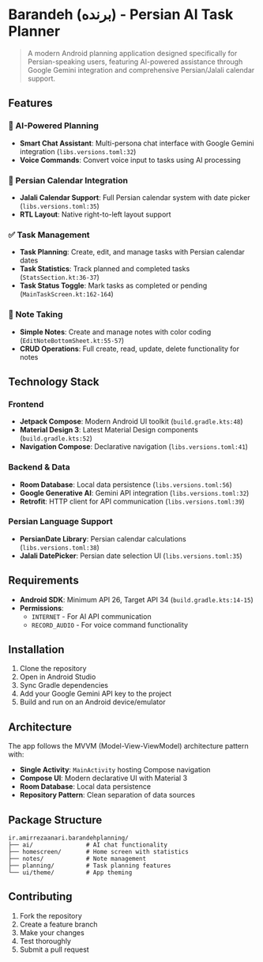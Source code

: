 # Barandeh (برنده) - Persian AI Task Planner

> A modern Android planning application designed specifically for Persian-speaking users, featuring AI-powered assistance through Google Gemini integration and comprehensive Persian/Jalali calendar support.

## Features

### 🤖 AI-Powered Planning

  * **Smart Chat Assistant**: Multi-persona chat interface with Google Gemini integration (`libs.versions.toml:32`)
  * **Voice Commands**: Convert voice input to tasks using AI processing

### 📅 Persian Calendar Integration

  * **Jalali Calendar Support**: Full Persian calendar system with date picker (`libs.versions.toml:35`)
  * **RTL Layout**: Native right-to-left layout support

### ✅ Task Management

  * **Task Planning**: Create, edit, and manage tasks with Persian calendar dates
  * **Task Statistics**: Track planned and completed tasks (`StatsSection.kt:36-37`)
  * **Task Status Toggle**: Mark tasks as completed or pending (`MainTaskScreen.kt:162-164`)

### 📝 Note Taking

  * **Simple Notes**: Create and manage notes with color coding (`EditNoteBottomSheet.kt:55-57`)
  * **CRUD Operations**: Full create, read, update, delete functionality for notes

## Technology Stack

### Frontend

  * **Jetpack Compose**: Modern Android UI toolkit (`build.gradle.kts:48`)
  * **Material Design 3**: Latest Material Design components (`build.gradle.kts:52`)
  * **Navigation Compose**: Declarative navigation (`libs.versions.toml:41`)

### Backend & Data

  * **Room Database**: Local data persistence (`libs.versions.toml:56`)
  * **Google Generative AI**: Gemini API integration (`libs.versions.toml:32`)
  * **Retrofit**: HTTP client for API communication (`libs.versions.toml:39`)

### Persian Language Support

  * **PersianDate Library**: Persian calendar calculations (`libs.versions.toml:38`)
  * **Jalali DatePicker**: Persian date selection UI (`libs.versions.toml:35`)

## Requirements

  * **Android SDK**: Minimum API 26, Target API 34 (`build.gradle.kts:14-15`)
  * **Permissions**:
      * `INTERNET` - For AI API communication
      * `RECORD_AUDIO` - For voice command functionality

## Installation

1.  Clone the repository
2.  Open in Android Studio
3.  Sync Gradle dependencies
4.  Add your Google Gemini API key to the project
5.  Build and run on an Android device/emulator

## Architecture

The app follows the MVVM (Model-View-ViewModel) architecture pattern with:

  * **Single Activity**: `MainActivity` hosting Compose navigation
  * **Compose UI**: Modern declarative UI with Material 3
  * **Room Database**: Local data persistence
  * **Repository Pattern**: Clean separation of data sources

## Package Structure

```
ir.amirrezaanari.barandehplanning/
├── ai/               # AI chat functionality
├── homescreen/       # Home screen with statistics
├── notes/            # Note management
├── planning/         # Task planning features
└── ui/theme/         # App theming
```

## Contributing

1.  Fork the repository
2.  Create a feature branch
3.  Make your changes
4.  Test thoroughly
5.  Submit a pull request
